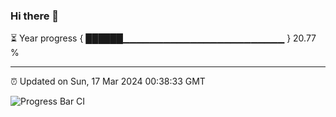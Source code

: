 ### Hi there 👋

⏳ Year progress { ██████▁▁▁▁▁▁▁▁▁▁▁▁▁▁▁▁▁▁▁▁▁▁▁▁ } 20.77 %

---

⏰ Updated on Sun, 17 Mar 2024 00:38:33 GMT

![Progress Bar CI](https://github.com/Shyam-Makwana/GitHub-Actions-Demo/workflows/Progress%20Bar%20CI/badge.svg)
